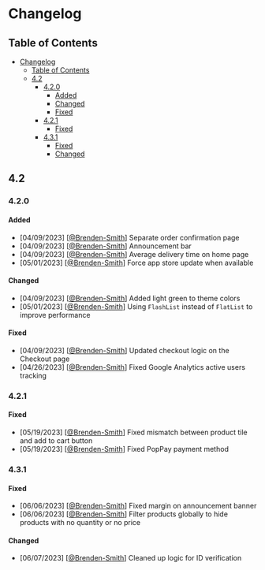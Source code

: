 # Changelog

## Table of Contents

- [Changelog](#changelog)
  - [Table of Contents](#table-of-contents)
  - [4.2](#42)
    - [4.2.0](#420)
      - [Added](#added)
      - [Changed](#changed)
      - [Fixed](#fixed)
    - [4.2.1](#421)
      - [Fixed](#fixed-1)
    - [4.3.1](#431)
      - [Fixed](#fixed-2)
      - [Changed](#changed-1)

## 4.2

### 4.2.0

#### Added

- [04/09/2023] [[@Brenden-Smith](https://github.com/Brenden-Smith)] Separate order confirmation page
- [04/09/2023] [[@Brenden-Smith](https://github.com/Brenden-Smith)] Announcement bar
- [04/09/2023] [[@Brenden-Smith](https://github.com/Brenden-Smith)] Average delivery time on home page
- [05/01/2023] [[@Brenden-Smith](https://github.com/Brenden-Smith)] Force app store update when available

#### Changed

- [04/09/2023] [[@Brenden-Smith](https://github.com/Brenden-Smith)] Added light green to theme colors
- [05/01/2023] [[@Brenden-Smith](https://github.com/Brenden-Smith)] Using `FlashList` instead of `FlatList` to improve performance

#### Fixed

- [04/09/2023] [[@Brenden-Smith](https://github.com/Brenden-Smith)] Updated checkout logic on the Checkout page
- [04/26/2023] [[@Brenden-Smith](https://github.com/Brenden-Smith)] Fixed Google Analytics active users tracking

### 4.2.1

#### Fixed

- [05/19/2023] [[@Brenden-Smith](https://github.com/Brenden-Smith)] Fixed mismatch between product tile and add to cart button
- [05/19/2023] [[@Brenden-Smith](https://github.com/Brenden-Smith)] Fixed PopPay payment method

### 4.3.1

#### Fixed

- [06/06/2023] [[@Brenden-Smith](https://github.com/Brenden-Smith)] Fixed margin on announcement banner
- [06/06/2023] [[@Brenden-Smith](https://github.com/Brenden-Smith)] Filter products globally to hide products with no quantity or no price

#### Changed

- [06/07/2023] [[@Brenden-Smith](https://github.com/Brenden-Smith)] Cleaned up logic for ID verification